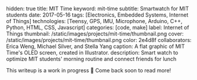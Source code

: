 hidden: true
title: MIT Time
keyword: mit-time
subtitle: Smartwatch for MIT students
date: 2017-05-16
tags: [Electronics, Embedded Systems, Internet of Things]
technologies: [Teensy, GPS, IMU, Microphone, Arduino, C++, Python, HTML, CSS, Javascript]
categories: [code, make]
label: Internet of Things
thumbnail: /static/images/projects/mit-time/thumbnail.png
cover: /static/images/projects/mit-time/thumbnail.png
color: 2e4d8f
collaborators: Erica Weng, Michael Silver, and Stella Yang
caption: A flat graphic of MIT Time's OLED screen, created in Illustrator.
description: Smart watch to optimize MIT students' morning routine and connect friends for lunch

This writeup is a work in progress 🙊 Come back soon to read more!
